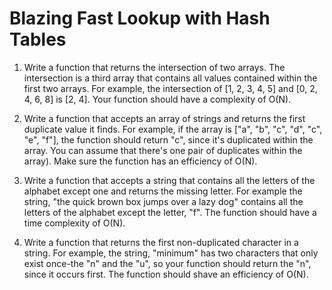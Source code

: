 # Blazing Fast Lookup with Hash Tables

1. Write a function that returns the intersection of two arrays. The intersection is a third array that contains all values contained within the first two arrays. For example, the intersection of [1, 2, 3, 4, 5] and [0, 2, 4, 6, 8] is [2, 4]. Your function should have a complexity of O(N).


2. Write a function that accepts an array of strings and returns the first duplicate value it finds. For example, if the array is ["a", "b", "c", "d", "c", "e", "f"], the function should return "c", since it's duplicated within the array. You can assume that there's one pair of duplicates within the array). Make sure the function has an efficiency of O(N).


3. Write a function that accepts a string that contains all the letters of the alphabet except one and returns the missing letter. For example the string, "the quick brown box jumps over a lazy dog" contains all the letters of the alphabet except the letter, "f". The function should have a time complexity of O(N).


4. Write a function that returns the first non-duplicated character in a string. For example, the string, "minimum" has two characters that only exist once-the "n" and the "u", so your function should return the "n", since it occurs first. The function should shave an efficiency of O(N).
